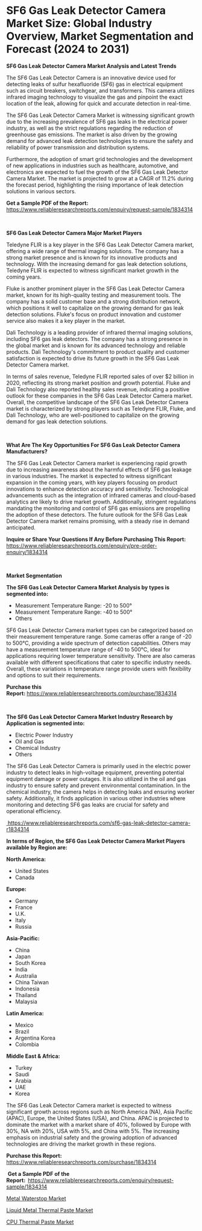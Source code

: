 <p><h1>SF6 Gas Leak Detector Camera Market Size: Global Industry Overview, Market Segmentation and Forecast (2024 to 2031)</h1></p><p><strong>SF6 Gas Leak Detector Camera Market Analysis and Latest Trends</strong></p>
<p><p>The SF6 Gas Leak Detector Camera is an innovative device used for detecting leaks of sulfur hexafluoride (SF6) gas in electrical equipment such as circuit breakers, switchgear, and transformers. This camera utilizes infrared imaging technology to visualize the gas and pinpoint the exact location of the leak, allowing for quick and accurate detection in real-time.</p><p>The SF6 Gas Leak Detector Camera Market is witnessing significant growth due to the increasing prevalence of SF6 gas leaks in the electrical power industry, as well as the strict regulations regarding the reduction of greenhouse gas emissions. The market is also driven by the growing demand for advanced leak detection technologies to ensure the safety and reliability of power transmission and distribution systems.</p><p>Furthermore, the adoption of smart grid technologies and the development of new applications in industries such as healthcare, automotive, and electronics are expected to fuel the growth of the SF6 Gas Leak Detector Camera Market. The market is projected to grow at a CAGR of 11.2% during the forecast period, highlighting the rising importance of leak detection solutions in various sectors.</p></p>
<p><strong>Get a Sample PDF of the Report:&nbsp;</strong> <a href="https://www.reliableresearchreports.com/enquiry/request-sample/1834314">https://www.reliableresearchreports.com/enquiry/request-sample/1834314</a></p>
<p>&nbsp;</p>
<p><strong>SF6 Gas Leak Detector Camera Major Market Players</strong></p>
<p><p>Teledyne FLIR is a key player in the SF6 Gas Leak Detector Camera market, offering a wide range of thermal imaging solutions. The company has a strong market presence and is known for its innovative products and technology. With the increasing demand for gas leak detection solutions, Teledyne FLIR is expected to witness significant market growth in the coming years.</p><p>Fluke is another prominent player in the SF6 Gas Leak Detector Camera market, known for its high-quality testing and measurement tools. The company has a solid customer base and a strong distribution network, which positions it well to capitalize on the growing demand for gas leak detection solutions. Fluke's focus on product innovation and customer service also makes it a key player in the market.</p><p>Dali Technology is a leading provider of infrared thermal imaging solutions, including SF6 gas leak detectors. The company has a strong presence in the global market and is known for its advanced technology and reliable products. Dali Technology's commitment to product quality and customer satisfaction is expected to drive its future growth in the SF6 Gas Leak Detector Camera market.</p><p>In terms of sales revenue, Teledyne FLIR reported sales of over $2 billion in 2020, reflecting its strong market position and growth potential. Fluke and Dali Technology also reported healthy sales revenue, indicating a positive outlook for these companies in the SF6 Gas Leak Detector Camera market. Overall, the competitive landscape of the SF6 Gas Leak Detector Camera market is characterized by strong players such as Teledyne FLIR, Fluke, and Dali Technology, who are well-positioned to capitalize on the growing demand for gas leak detection solutions.</p></p>
<p>&nbsp;</p>
<p><strong>What Are The Key Opportunities For SF6 Gas Leak Detector Camera Manufacturers?</strong></p>
<p><p>The SF6 Gas Leak Detector Camera market is experiencing rapid growth due to increasing awareness about the harmful effects of SF6 gas leakage in various industries. The market is expected to witness significant expansion in the coming years, with key players focusing on product innovations to enhance detection accuracy and sensitivity. Technological advancements such as the integration of infrared cameras and cloud-based analytics are likely to drive market growth. Additionally, stringent regulations mandating the monitoring and control of SF6 gas emissions are propelling the adoption of these detectors. The future outlook for the SF6 Gas Leak Detector Camera market remains promising, with a steady rise in demand anticipated.</p></p>
<p><strong>Inquire or Share Your Questions If Any Before Purchasing This Report:</strong> <a href="https://www.reliableresearchreports.com/enquiry/pre-order-enquiry/1834314">https://www.reliableresearchreports.com/enquiry/pre-order-enquiry/1834314</a></p>
<p>&nbsp;</p>
<p><strong>Market Segmentation</strong></p>
<p><strong>The SF6 Gas Leak Detector Camera Market Analysis by types is segmented into:</strong></p>
<p><ul><li>Measurement Temperature Range: -20 to 500°</li><li>Measurement Temperature Range: -40 to 500°</li><li>Others</li></ul></p>
<p><p>SF6 Gas Leak Detector Camera market types can be categorized based on their measurement temperature range. Some cameras offer a range of -20 to 500°C, providing a wide spectrum of detection capabilities. Others may have a measurement temperature range of -40 to 500°C, ideal for applications requiring lower temperature sensitivity. There are also cameras available with different specifications that cater to specific industry needs. Overall, these variations in temperature range provide users with flexibility and options to suit their requirements.</p></p>
<p><strong>Purchase this Report:&nbsp;</strong><a href="https://www.reliableresearchreports.com/purchase/1834314">https://www.reliableresearchreports.com/purchase/1834314</a></p>
<p>&nbsp;</p>
<p><strong>The SF6 Gas Leak Detector Camera Market Industry Research by Application is segmented into:</strong></p>
<p><ul><li>Electric Power Industry</li><li>Oil and Gas</li><li>Chemical Industry</li><li>Others</li></ul></p>
<p><p>The SF6 Gas Leak Detector Camera is primarily used in the electric power industry to detect leaks in high-voltage equipment, preventing potential equipment damage or power outages. It is also utilized in the oil and gas industry to ensure safety and prevent environmental contamination. In the chemical industry, the camera helps in detecting leaks and ensuring worker safety. Additionally, it finds application in various other industries where monitoring and detecting SF6 gas leaks are crucial for safety and operational efficiency.</p></p>
<p><a href="https://www.reliableresearchreports.com/sf6-gas-leak-detector-camera-r1834314">&nbsp;https://www.reliableresearchreports.com/sf6-gas-leak-detector-camera-r1834314</a></p>
<p><strong>In terms of Region, the SF6 Gas Leak Detector Camera Market Players available by Region are:</strong></p>
<p>
    <p> <strong> North America: </strong>
        <ul>
            <li>United States</li>
            <li>Canada</li>
        </ul>
        </p> 
    <p> <strong> Europe: </strong>
        <ul>
            <li>Germany</li>
            <li>France</li>
            <li>U.K.</li>
            <li>Italy</li>
            <li>Russia</li>
        </ul>
        </p> 
    <p> <strong> Asia-Pacific: </strong>
        <ul>
            <li>China</li>
            <li>Japan</li>
            <li>South Korea</li>
            <li>India</li>
            <li>Australia</li>
            <li>China Taiwan</li>
            <li>Indonesia</li>
            <li>Thailand</li>
            <li>Malaysia</li>
        </ul>
        </p> 
    <p> <strong> Latin America: </strong>
        <ul>
            <li>Mexico</li>
            <li>Brazil</li>
            <li>Argentina Korea</li>
            <li>Colombia</li>
        </ul>
        </p> 
    <p> <strong> Middle East & Africa: </strong>
        <ul>
            <li>Turkey</li>
            <li>Saudi</li>
            <li>Arabia</li>
            <li>UAE</li>
            <li>Korea</li>
        </ul>
    </p>
    </p>
<p><p>The SF6 Gas Leak Detector Camera market is expected to witness significant growth across regions such as North America (NA), Asia Pacific (APAC), Europe, the United States (USA), and China. APAC is projected to dominate the market with a market share of 40%, followed by Europe with 30%, NA with 20%, USA with 5%, and China with 5%. The increasing emphasis on industrial safety and the growing adoption of advanced technologies are driving the market growth in these regions.</p></p>
<p><strong>Purchase this Report: </strong><a href="https://www.reliableresearchreports.com/purchase/1834314">https://www.reliableresearchreports.com/purchase/1834314</a></p>
<p>&nbsp;<strong>Get a Sample PDF of the Report:&nbsp;&nbsp;</strong><a href="https://www.reliableresearchreports.com/enquiry/request-sample/1834314">https://www.reliableresearchreports.com/enquiry/request-sample/1834314</a></p>
<p><strong></strong></p>
<p><p><a href="https://flame-sidecar-702.notion.site/Metal-Waterstop-Market-Size-Reveals-the-Best-Marketing-Channels-In-Global-Industry-1e02ffe2b0d044d38da875c684b07ab7">Metal Waterstop Market</a></p><p><a href="https://full-wildebeest-80b.notion.site/Liquid-Metal-Thermal-Paste-Market-Analysis-and-Sze-Forecasted-for-period-from-2024-to-2031-990e3327dbfd406ab3e6faaafd182cc7">Liquid Metal Thermal Paste Market</a></p><p><a href="https://pretty-mail-caf.notion.site/CPU-Thermal-Paste-Market-Size-Reveals-the-Best-Marketing-Channels-In-Global-Industry-6751804f2e7b4ff28b79aa7928188017">CPU Thermal Paste Market</a></p></p>